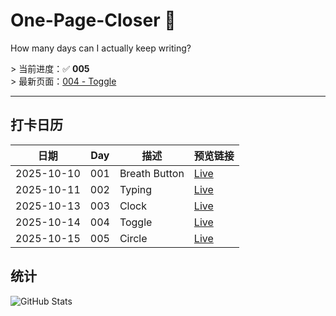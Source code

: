 # One-Page-Closer 🚀  
How many days can I actually keep writing?

&gt; 当前进度：✅ **005**  
&gt; 最新页面：[004 - Toggle](https://garfieldreams.github.io/one-page-closer/pages/005-Circle.html)

---

## 打卡日历
| 日期 | Day | 描述 | 预览链接 |
| ---- | --- | ---- | -------- |
| 2025-10-10 | 001 | Breath Button | [Live](https://garfieldreams.github.io/one-page-closer/pages/001-Breath.html) |
| 2025-10-11 | 002 | Typing | [Live](https://garfieldreams.github.io/one-page-closer/pages/002-Typing.html) |
| 2025-10-13 | 003 | Clock | [Live](https://garfieldreams.github.io/one-page-closer/pages/003-Clock/003-Clock.html) |
| 2025-10-14 | 004 | Toggle | [Live](https://garfieldreams.github.io/one-page-closer/pages/004-Toggle.html) |
| 2025-10-15 | 005 | Circle | [Live](https://garfieldreams.github.io/one-page-closer/pages/005-Circle/005-Circle.html) |

## 统计
![GitHub Stats](https://github-readme-stats.vercel.app/api?username=garfieldreams&theme=dark&hide=prs,issues)
